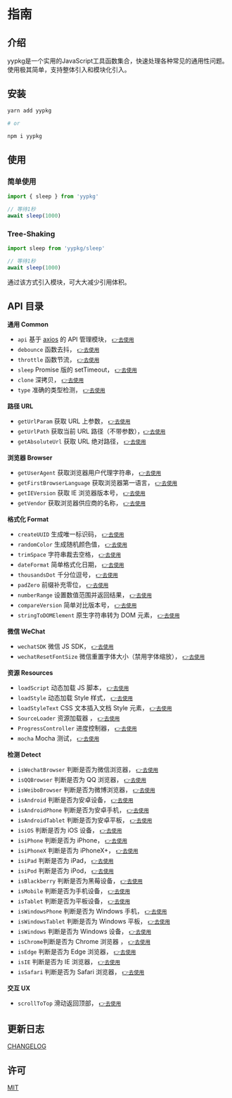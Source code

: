 # 指南

## 介绍

yypkg是一个实用的JavaScript工具函数集合，快速处理各种常见的通用性问题。使用极其简单，支持整体引入和模块化引入。

## 安装

```sh
yarn add yypkg

# or

npm i yypkg
```

## 使用

### 简单使用

```js
import { sleep } from 'yypkg'

// 等待1秒
await sleep(1000)
```

### Tree-Shaking

```js
import sleep from 'yypkg/sleep'

// 等待1秒
await sleep(1000)
```

通过该方式引入模块，可大大减少引用体积。


## API 目录

**通用 Common**

- `api` 基于 [axios](https://github.com/axios/axios) 的 API 管理模块， [`👉去使用`](./api.md)
- `debounce` 函数去抖， [`👉去使用`](./doc.html#debounce-fn-delay)
- `throttle` 函数节流， [`👉去使用`](./doc.html#throttle-fn-time)
- `sleep` Promise 版的 setTimeout， [`👉去使用`](./doc.html#sleep-time)
- `clone` 深拷贝， [`👉去使用`](./doc.html#clone-x)
- `type` 准确的类型检测， [`👉去使用`](./doc.html#type-x-strict)


**路径 URL**

- `getUrlParam` 获取 URL 上参数， [`👉去使用`](./doc.html#geturlparam-name-url)
- `getUrlPath` 获取当前 URL 路径（不带参数），[`👉去使用`](./doc.html#geturlpath)
- `getAbsoluteUrl` 获取 URL 绝对路径， [`👉去使用`](./doc.html#getabsoluteurl-url)


**浏览器 Browser**

- `getUserAgent` 获取浏览器用户代理字符串， [`👉去使用`](./doc.html#getuseragent)
- `getFirstBrowserLanguage` 获取浏览器第一语言， [`👉去使用`](./doc.html#getfirstbrowserlanguage)
- `getIEVersion` 获取 IE 浏览器版本号， [`👉去使用`](./doc.html#getieversion)
- `getVendor` 获取浏览器供应商的名称， [`👉去使用`](./doc.html#getvendor)


**格式化 Format**

- `createUUID` 生成唯一标识码， [`👉去使用`](./doc.html#createuuid-n)
- `randomColor` 生成随机颜色值， [`👉去使用`](./doc.html#randomcolor)
- `trimSpace` 字符串裁去空格， [`👉去使用`](./doc.html#trimspace-str)
- `dateFormat` 简单格式化日期， [`👉去使用`](./doc.html#dateformat-date-format)
- `thousandsDot` 千分位逗号， [`👉去使用`](./doc.html#thousandsdot-num)
- `padZero` 前缀补充零位， [`👉去使用`](./doc.html#padzero-num-digits)
- `numberRange` 设置数值范围并返回结果， [`👉去使用`](./doc.html#numberrange-num-options)
- `compareVersion` 简单对比版本号， [`👉去使用`](./doc.html#compareversion-a-b)
- `stringToDOMElement` 原生字符串转为 DOM 元素， [`👉去使用`](./doc.html#stringtodomelement-string)


**微信 WeChat**

- `wechatSDK` 微信 JS SDK， [`👉去使用`](./doc.html#wechatsdk-options)
- `wechatResetFontSize` 微信重置字体大小（禁用字体缩放）， [`👉去使用`](./doc.html#wechatresetfontsize)


**资源 Resources**

- `loadScript` 动态加载 JS 脚本， [`👉去使用`](./doc.html#loadscript-url-retry)
- `loadStyle` 动态加载 Style 样式， [`👉去使用`](./doc.html#loadstyle-url-retry)
- `loadStyleText` CSS 文本插入文档 Style 元素， [`👉去使用`](./doc.html#loadstyletext-csstext)
- `SourceLoader` 资源加载器 ， [`👉去使用`](./source-loader.md)
- `ProgressController` 进度控制器， [`👉去使用`](./progress-controller.md)
- `mocha` Mocha 测试， [`👉去使用`](./mocha.md)


**检测 Detect**

- `isWechatBrowser` 判断是否为微信浏览器， [`👉去使用`](./doc.html#iswechatbrowser)
- `isQQBrowser` 判断是否为 QQ 浏览器， [`👉去使用`](./doc.html#isqqbrowser)
- `isWeiboBrowser` 判断是否为微博浏览器， [`👉去使用`](./doc.html#isweibobrowser)
- `isAndroid` 判断是否为安卓设备， [`👉去使用`](./doc.html#isandroid)
- `isAndroidPhone` 判断是否为安卓手机， [`👉去使用`](./doc.html#isandroidphone)
- `isAndroidTablet` 判断是否为安卓平板， [`👉去使用`](./doc.html#isandroidtablet)
- `isiOS` 判断是否为 iOS 设备， [`👉去使用`](./doc.html#isios)
- `isiPhone` 判断是否为 iPhone， [`👉去使用`](./doc.html#isiphone)
- `isiPhoneX` 判断是否为 iPhoneX+， [`👉去使用`](./doc.html#isiphonex)
- `isiPad` 判断是否为 iPad， [`👉去使用`](./doc.html#isipad)
- `isiPod` 判断是否为 iPod， [`👉去使用`](./doc.html#isipod)
- `isBlackberry` 判断是否为黑莓设备， [`👉去使用`](./doc.html#isblackberry)
- `isMobile` 判断是否为手机设备， [`👉去使用`](./doc.html#ismobile)
- `isTablet` 判断是否为平板设备， [`👉去使用`](./doc.html#istablet)
- `isWindowsPhone` 判断是否为 Windows 手机， [`👉去使用`](./doc.html#iswindowsphone)
- `isWindowsTablet` 判断是否为 Windows 平板， [`👉去使用`](./doc.html#iswindowstablet)
- `isWindows` 判断是否为 Windows 设备， [`👉去使用`](./doc.html#iswindows)
- `isChrome`判断是否为 Chrome 浏览器 ， [`👉去使用`](./doc.html#ischrome)
- `isEdge` 判断是否为 Edge 浏览器， [`👉去使用`](./doc.html#isedge)
- `isIE` 判断是否为 IE 浏览器， [`👉去使用`](./doc.html#isie)
- `isSafari` 判断是否为 Safari 浏览器， [`👉去使用`](./doc.html#issafari)

**交互 UX**

- `scrollToTop` 滑动返回顶部， [`👉去使用`](./doc.html#scrolltotop)


## 更新日志

[CHANGELOG](./CHANGELOG.md)


## 许可

[MIT](./LICENSE)
